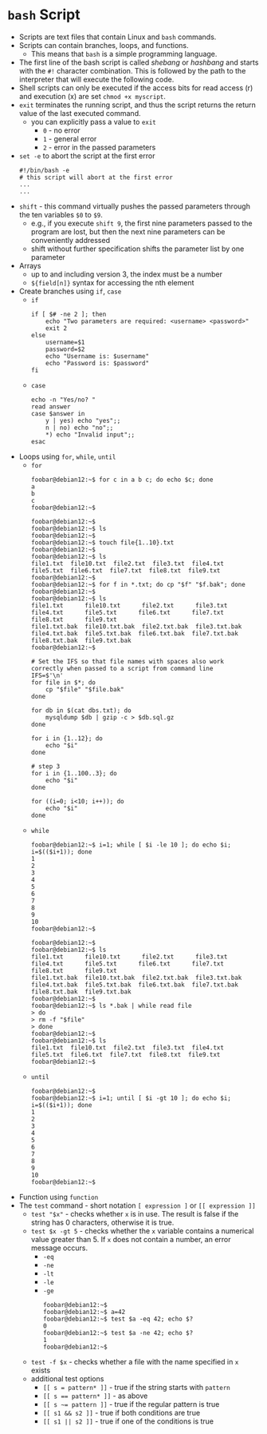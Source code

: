 # `bash` Script

- Scripts are text files that contain Linux and `bash` commands.
- Scripts can contain branches, loops, and functions.
    - This means that `bash` is a simple programming language.
- The first line of the bash script is called *shebang* or *hashbang* and starts with the `#!` character combination. This is followed by the path to the interpreter that will execute the following code.
- Shell scripts can only be executed if the access bits for read access (r) and execution (x) are set `chmod +x myscript`.
- `exit` terminates the running script, and thus the script returns the return value of the last executed command.
    - you can explicitly pass a value to `exit`
        - `0` - no error
        - `1` - general error
        - `2` - error in the passed parameters
- `set -e` to abort the script at the first error
    ```
    #!/bin/bash -e
    # this script will abort at the first error
    ...
    ...
    ```
- `shift` - this command virtually pushes the passed parameters through  the ten variables `$0` to `$9`.
    - e.g., if you execute `shift 9`, the first nine parameters passed to the program are lost, but then the next nine parameters can be conveniently addressed
    - shift without further specification shifts the parameter list by one parameter
- Arrays
    - up to and including version 3, the index must be a number
    - `${field[n]}` syntax for accessing the nth element
- Create branches using `if`, `case`
    - `if`
        ```
        if [ $# -ne 2 ]; then
            echo "Two parameters are required: <username> <password>"
            exit 2
        else
            username=$1
            password=$2
            echo "Username is: $username"
            echo "Password is: $password"
        fi
        ```
    - `case`
        ```
        echo -n "Yes/no? "
        read answer
        case $answer in
            y | yes) echo "yes";;
            n | no) echo "no";;
            *) echo "Invalid input";;
        esac
        ```    
- Loops using `for`, `while`, `until`
    - `for`
        ```
        foobar@debian12:~$ for c in a b c; do echo $c; done
        a
        b
        c
        foobar@debian12:~$

        foobar@debian12:~$ 
        foobar@debian12:~$ ls
        foobar@debian12:~$ 
        foobar@debian12:~$ touch file{1..10}.txt
        foobar@debian12:~$ 
        foobar@debian12:~$ ls
        file1.txt  file10.txt  file2.txt  file3.txt  file4.txt  file5.txt  file6.txt  file7.txt  file8.txt  file9.txt
        foobar@debian12:~$ 
        foobar@debian12:~$ for f in *.txt; do cp "$f" "$f.bak"; done
        foobar@debian12:~$ 
        foobar@debian12:~$ ls
        file1.txt      file10.txt      file2.txt      file3.txt      file4.txt      file5.txt      file6.txt      file7.txt      file8.txt      file9.txt
        file1.txt.bak  file10.txt.bak  file2.txt.bak  file3.txt.bak  file4.txt.bak  file5.txt.bak  file6.txt.bak  file7.txt.bak  file8.txt.bak  file9.txt.bak
        foobar@debian12:~$ 

        # Set the IFS so that file names with spaces also work correctly when passed to a script from command line
        IFS=$'\n'
        for file in $*; do
            cp "$file" "$file.bak"
        done

        for db in $(cat dbs.txt); do
            mysqldump $db | gzip -c > $db.sql.gz
        done

        for i in {1..12}; do
            echo "$i"
        done

        # step 3
        for i in {1..100..3}; do
            echo "$i"
        done

        for ((i=0; i<10; i++)); do
            echo "$i"
        done    
        ```
    - `while`
        ```
        foobar@debian12:~$ i=1; while [ $i -le 10 ]; do echo $i; i=$(($i+1)); done
        1
        2
        3
        4
        5
        6
        7
        8
        9
        10
        foobar@debian12:~$

        foobar@debian12:~$ 
        foobar@debian12:~$ ls
        file1.txt      file10.txt      file2.txt      file3.txt      file4.txt      file5.txt      file6.txt      file7.txt      file8.txt      file9.txt
        file1.txt.bak  file10.txt.bak  file2.txt.bak  file3.txt.bak  file4.txt.bak  file5.txt.bak  file6.txt.bak  file7.txt.bak  file8.txt.bak  file9.txt.bak
        foobar@debian12:~$ 
        foobar@debian12:~$ ls *.bak | while read file
        > do
        > rm -f "$file"
        > done
        foobar@debian12:~$ 
        foobar@debian12:~$ ls
        file1.txt  file10.txt  file2.txt  file3.txt  file4.txt  file5.txt  file6.txt  file7.txt  file8.txt  file9.txt
        foobar@debian12:~$         
        ```
    - `until`
        ```
        foobar@debian12:~$ 
        foobar@debian12:~$ i=1; until [ $i -gt 10 ]; do echo $i; i=$(($i+1)); done
        1
        2
        3
        4
        5
        6
        7
        8
        9
        10
        foobar@debian12:~$
        ```        
- Function using `function`
- The `test` command - short notation `[ expression ]` or `[[ expression ]]`
    - `test "$x"` - checks whether `x` is in use. The result is false if the string has 0 characters, otherwise it is true.
    - `test $x -gt 5` - checks whether the `x` variable contains a numerical value greater than 5. If `x` does not contain a number, an error message occurs.
        - `-eq`
        - `-ne`
        - `-lt`
        - `-le`
        - `-ge`
            ```
            foobar@debian12:~$ 
            foobar@debian12:~$ a=42
            foobar@debian12:~$ test $a -eq 42; echo $?
            0
            foobar@debian12:~$ test $a -ne 42; echo $?
            1
            foobar@debian12:~$
            ```        
    - `test -f $x` - checks whether a file with the name specified in `x` exists
    - additional test options
        - `[[ s = pattern* ]]` - true if the string starts with `pattern`
        - `[[ s == pattern* ]]` - as above
        - `[[ s ~= pattern ]]` - true if the regular pattern is true
        - `[[ s1 && s2 ]]` - true if both conditions are true
        - `[[ s1 || s2 ]]` - true if one of the conditions is true